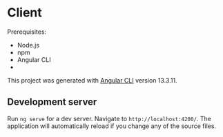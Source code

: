 # Client
Prerequisites:
- Node.js
- npm
- Angular CLI
- 
This project was generated with [Angular CLI](https://github.com/angular/angular-cli) version 13.3.11.



## Development server

Run `ng serve` for a dev server. Navigate to `http://localhost:4200/`. The application will automatically reload if you change any of the source files.
